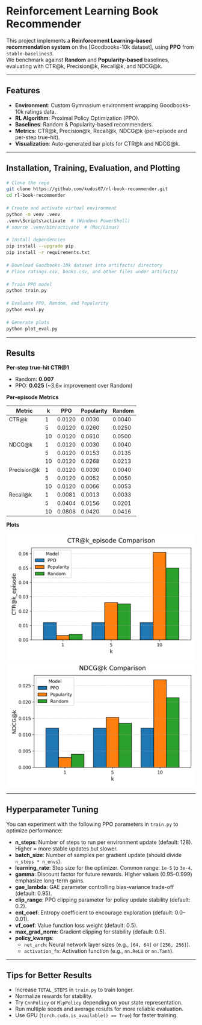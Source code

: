 # Reinforcement Learning Book Recommender

This project implements a **Reinforcement Learning–based recommendation system** on the [Goodbooks-10k dataset], using **PPO** from `stable-baselines3`.  
We benchmark against **Random** and **Popularity-based** baselines, evaluating with CTR@k, Precision@k, Recall@k, and NDCG@k.

---

## Features
- **Environment**: Custom Gymnasium environment wrapping Goodbooks-10k ratings data.
- **RL Algorithm**: Proximal Policy Optimization (PPO).
- **Baselines**: Random & Popularity-based recommenders.
- **Metrics**: CTR@k, Precision@k, Recall@k, NDCG@k (per-episode and per-step true-hit).
- **Visualization**: Auto-generated bar plots for CTR@k and NDCG@k.

---

## Installation, Training, Evaluation, and Plotting
```bash
# Clone the repo
git clone https://github.com/kudos07/rl-book-recommender.git
cd rl-book-recommender

# Create and activate virtual environment
python -m venv .venv
.venv\Scripts\activate  # (Windows PowerShell)
# source .venv/bin/activate  # (Mac/Linux)

# Install dependencies
pip install --upgrade pip
pip install -r requirements.txt

# Download Goodbooks-10k dataset into artifacts/ directory
# Place ratings.csv, books.csv, and other files under artifacts/

# Train PPO model
python train.py

# Evaluate PPO, Random, and Popularity
python eval.py

# Generate plots
python plot_eval.py
```

---

## Results

**Per-step true-hit CTR@1**
- Random: **0.007**
- PPO: **0.025**  (~3.6× improvement over Random)

**Per-episode Metrics**

| Metric       | k  | PPO    | Popularity | Random |
|--------------|----|--------|------------|--------|
| CTR@k        | 1  | 0.0120 | 0.0030     | 0.0040 |
|              | 5  | 0.0120 | 0.0260     | 0.0250 |
|              | 10 | 0.0120 | 0.0610     | 0.0500 |
| NDCG@k       | 1  | 0.0120 | 0.0030     | 0.0040 |
|              | 5  | 0.0120 | 0.0153     | 0.0135 |
|              | 10 | 0.0120 | 0.0268     | 0.0213 |
| Precision@k  | 1  | 0.0120 | 0.0030     | 0.0040 |
|              | 5  | 0.0120 | 0.0052     | 0.0050 |
|              | 10 | 0.0120 | 0.0066     | 0.0053 |
| Recall@k     | 1  | 0.0081 | 0.0013     | 0.0033 |
|              | 5  | 0.0404 | 0.0156     | 0.0201 |
|              | 10 | 0.0808 | 0.0420     | 0.0416 |

**Plots**

![CTR@k](plots/CTR_at_k_episode.png)
![NDCG@k](plots/NDCG_at_k.png)

---

## Hyperparameter Tuning

You can experiment with the following PPO parameters in `train.py` to optimize performance:

- **n_steps**: Number of steps to run per environment update (default: 128). Higher = more stable updates but slower.
- **batch_size**: Number of samples per gradient update (should divide `n_steps * n_envs`).
- **learning_rate**: Step size for the optimizer. Common range: `1e-5` to `3e-4`.
- **gamma**: Discount factor for future rewards. Higher values (0.95–0.999) emphasize long-term gains.
- **gae_lambda**: GAE parameter controlling bias-variance trade-off (default: 0.95).
- **clip_range**: PPO clipping parameter for policy update stability (default: 0.2).
- **ent_coef**: Entropy coefficient to encourage exploration (default: 0.0–0.01).
- **vf_coef**: Value function loss weight (default: 0.5).
- **max_grad_norm**: Gradient clipping for stability (default: 0.5).
- **policy_kwargs**:
  - `net_arch`: Neural network layer sizes (e.g., `[64, 64]` or `[256, 256]`).
  - `activation_fn`: Activation function (e.g., `nn.ReLU` or `nn.Tanh`).

---

## Tips for Better Results
- Increase `TOTAL_STEPS` in `train.py` to train longer.
- Normalize rewards for stability.
- Try `CnnPolicy` or `MlpPolicy` depending on your state representation.
- Run multiple seeds and average results for more reliable evaluation.
- Use GPU (`torch.cuda.is_available() == True`) for faster training.
